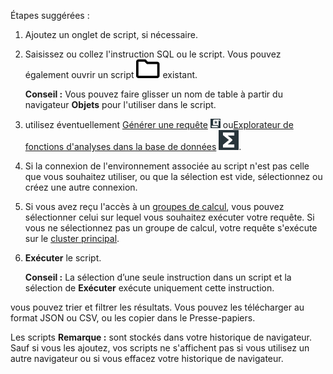 Étapes suggérées :

1.  Ajoutez un onglet de script, si nécessaire.

2.  Saisissez ou collez l'instruction SQL ou le script. Vous pouvez également ouvrir un script ![icn-folder\_black\_15px.svg](Images/niz1696362597829.svg) existant.

    **Conseil :** Vous pouvez faire glisser un nom de table à partir du navigateur **Objets** pour l'utiliser dans le script.

3.  utilisez éventuellement [Générer une requête](vkk1692059193535.md) ![""](Images/nsa1692141328702.png) ou[Explorateur de fonctions d'analyses dans la base de données](iql1691540875799.md) ![""](Images/vxh1684731330989.svg).

4.  Si la connexion de l'environnement associée au script n'est pas celle que vous souhaitez utiliser, ou que la sélection est vide, sélectionnez ou créez une autre connexion.

5.  Si vous avez reçu l'accès à un [groupes de calcul](mqu1640280532737.md), vous pouvez sélectionner celui sur lequel vous souhaitez exécuter votre requête. Si vous ne sélectionnez pas un groupe de calcul, votre requête s'exécute sur le [cluster principal](nmr1658424425362.md).

6.  **Exécuter** le script.

    **Conseil :** La sélection d’une seule instruction dans un script et la sélection de **Exécuter** exécute uniquement cette instruction.

vous pouvez trier et filtrer les résultats. Vous pouvez les télécharger au format JSON ou CSV, ou les copier dans le Presse-papiers.

Les scripts **Remarque :** sont stockés dans votre historique de navigateur. Sauf si vous les ajoutez, vos scripts ne s'affichent pas si vous utilisez un autre navigateur ou si vous effacez votre historique de navigateur.
